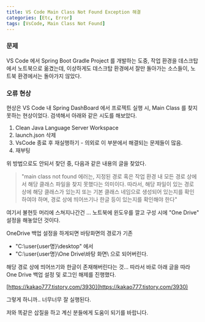 ```yaml
---
title: VS Code Main Class Not Found Exception 해결
categories: [Etc, Error]
tags: [VsCode, Main Class Not Found]
---
```


### 문제

VS Code 에서 Spring Boot Gradle Project 를 개발하는 도중, 작업 환경을 데스크탑에서 노트북으로 옮겼는데, 이상하게도 데스크탑 환경에서 잘만 돌아가는 소스들이, 노트북 환경에서는 돌아가지 않았다.

### 오류 현상

현상은 VS Code 내 Spring DashBoard 에서 프로젝트 실행 시, Main Class 를 찾지 못하는 현상이었다. 검색해서 아래와 같은 시도를 해보았다.

1. Clean Java Language Server Workspace
2. launch.json 삭제
3. VsCode 종료 후 재실행하기 - 의외로 이 부분에서 해결되는 문제들이 많음.
4. 재부팅

위 방법으로도 안되서 찾던 중, 다음과 같은 내용의 글을 찾았다.

> "main class not found 에러는, 지정된 경로 혹은 작업 환경 내 모든 경로 상에서 해당 클래스 파일을 찾지 못했다는 의미이다. 따라서, 해당 파일이 있는 경로 상에 해당 클래스가 있는지 또는 기본 클래스 네임으로 생성되어 있는지를 확인하여야 하며, 경로 상에 띄어쓰기나 한글 등이 있는지를 확인해야 한다"

여기서 불현듯 머리에 스쳐지나간건 ... 노트북에 윈도우를 깔고 구성 시에 "One Drive" 설정을 해놓았던 것이다.

OneDrive 백업 설정을 하게되면 바탕화면의 경로가 기존

- "C:\user\{user명}\desktop\" 에서
- "C:\user\{user명}\One Drive\바탕 화면\ 으로 되어버린다.

해당 경로 상에 띄어쓰기와 한글이 존재해버린다는 것... 따라서 바로 아래 글을 따라 One Drive 백업 설정 및 로그인 해제를 진행했다.

[https://kakao777.tistory.com/3930﻿](https://kakao777.tistory.com/3930)

그렇게 하니까.. 너무너무 잘 실행된다.

저와 똑같은 삽질을 하고 계신 분들에게 도움이 되기를 바랍니다.
